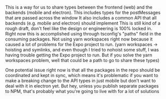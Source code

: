 This is a way for us to share types between the frontend (web) and the backends (mobile and electron).
This includes types for the postMessages that are passed across the window
It also includes a common API that all backends (e.g. mobile and electron) should implement
This is still kind of a rough draft, don't feel like the design or engineering is 100% locked in.
Right now this is accomplished using through tsconfig's "paths" field in the consuming packages.
Not using yarn workspaces right now because it caused a lot of problems for the Expo project to run.
(yarn workspaces -> hoisting and symlinks, and even though I tried to nohoist some stuff, I was having trouble getting the Expo project to run. But if you solve the yarn workspaces problem, well that could be a path to go to share these types)

One potential issue right now is that all the packages in the repo should be coordinated and kept in sync,
which means it's problematic if you want to make a breaking change to the API types in just mobile but don't want to deal with it in electron yet.
But hey, unless you publish separate packages to NPM, that's probably what you're going to live with for a lot of solutions
